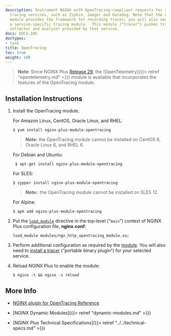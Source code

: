 ```yaml
---
description: Instrument NGINX with OpenTracing-compliant requests for a range of distributed
  tracing services, such as Zipkin, Jaeger and Datadog. Note that the opentracing
  module provides the framework for recording traces; you will also need to install
  a service-specific tracing module.  This module (“tracer”) pushes traces to the
  collector and analyser provided by that service.
docs: DOCS-395
doctypes:
- task
title: OpenTracing
toc: true
weight: 100
---
```



> **Note**: Since NGINX Plus <a href="../../../releases/#r29">Release 29</a>, the [OpenTelemetry]({{< relref "opentelemetry.md" >}}) module is available that incorporates the features of the OpenTracing module.


<span id="install"></span>
## Installation Instructions

1. Install the OpenTracing module.

   For Amazon Linux, CentOS, Oracle Linux, and RHEL:

   ```shell
   $ yum install nginx-plus-module-opentracing
   ```
   > **Note:** the OpenTracing module cannot be installed on CentOS 6, Oracle Linux 6, and RHEL 6.

   For Debian and Ubuntu:
   
   ```shell
    $ apt-get install nginx-plus-module-opentracing
   ```

   For SLES:

   ```shell
   $ zypper install nginx-plus-module-opentracing
   ```
   > **Note:**: the OpenTracing module cannot be installed on SLES 12.

   For Alpine:

   ```shell
   $ apk add nginx-plus-module-opentracing
   ```

2. Put the [`load_module`](https://nginx.org/en/docs/ngx_core_module.html#load_module) directive in the top‑level (“`main`”) context of NGINX Plus configuration file, **nginx.conf**:

   ```nginx
   load_module modules/ngx_http_opentracing_module.so;
   ```

3. Perform additional configuration as required by the [module](https://github.com/opentracing-contrib/nginx-opentracing). You will also need to [install a tracer](https://github.com/opentracing-contrib/nginx-opentracing#building-from-source) (“portable binary plugin”) for your selected service.

4. Reload NGINX Plus to enable the module:
   ```shell
   $ nginx -t && nginx -s reload
   ```


<span id="info"></span>
## More Info

* [NGINX plugin for OpenTracing Reference](https://github.com/opentracing-contrib/nginx-opentracing)

* [NGINX Dynamic Modules]({{< relref "dynamic-modules.md" >}})

* [NGINX Plus Technical Specifications]({{< relref "../../technical-specs.md" >}})
